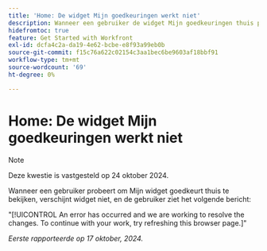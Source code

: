 ```yaml
---
title: 'Home: De widget Mijn goedkeuringen werkt niet'
description: Wanneer een gebruiker de widget Mijn goedkeuringen thuis probeert weer te geven, wordt de widget niet weergegeven en ziet de gebruiker een bericht.
hidefromtoc: true
feature: Get Started with Workfront
exl-id: dcfa4c2a-da19-4e62-bcbe-e8f93a99eb0b
source-git-commit: f15c76a622c02154c3aa1bec6be9603af18bbf91
workflow-type: tm+mt
source-wordcount: '69'
ht-degree: 0%

---
```


# Home: De widget Mijn goedkeuringen werkt niet

>[!NOTE]
>
>Deze kwestie is vastgesteld op 24 oktober 2024.

Wanneer een gebruiker probeert om Mijn widget goedkeurt thuis te bekijken, verschijnt widget niet, en de gebruiker ziet het volgende bericht:

&quot;[!UICONTROL An error has occurred and we are working to resolve the changes. To continue with your work, try refreshing this browser page.]&quot;

_Eerste rapporteerde op 17 oktober, 2024._
